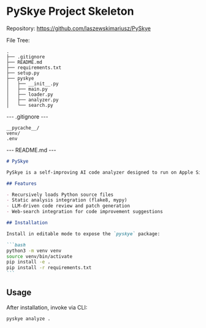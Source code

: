 # PySkye Project Skeleton

Repository: https://github.com/laszewskimariusz/PySkye

File Tree:

```
.
├── .gitignore
├── README.md
├── requirements.txt
├── setup.py
├── pyskye
│   ├── __init__.py
│   ├── main.py
│   ├── loader.py
│   ├── analyzer.py
│   └── search.py
```

--- .gitignore ---

```
__pycache__/
venv/
.env
```

--- README.md ---

````markdown
# PySkye

PySkye is a self-improving AI code analyzer designed to run on Apple Silicon (M1/M2).

## Features

- Recursively loads Python source files
- Static analysis integration (flake8, mypy)
- LLM-driven code review and patch generation
- Web-search integration for code improvement suggestions

## Installation

Install in editable mode to expose the `pyskye` package:

```bash
python3 -m venv venv
source venv/bin/activate
pip install -e .
pip install -r requirements.txt
```
````

## Usage

After installation, invoke via CLI:

```bash
pyskye analyze .
```

```

```
